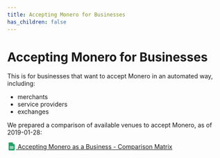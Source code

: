 ```yaml
---
title: Accepting Monero for Businesses
has_children: false
---
```


# Accepting Monero for Businesses

This is for businesses that want to accept Monero in an automated way, including:

* merchants
* service providers
* exchanges

We prepared a comparison of available venues to accept Monero, as of 2019-01-28:


[<img src="/images/sheets-icon.png" width="20px" height="20px" style="margin-bottom: -4px;" /> Accepting Monero as a Business - Comparison Matrix](https://docs.google.com/spreadsheets/d/1pqwEYe4WFKeuY2iNn2tUkbinfmoH2KBrepWLIJOHL7I)
